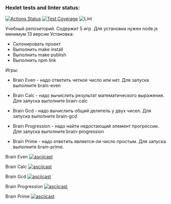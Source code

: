 ### Hexlet tests and linter status:
[![Actions Status](https://github.com/Vlangf/frontend-project-lvl1/workflows/hexlet-check/badge.svg)](https://github.com/Vlangf/frontend-project-lvl1/actions)
[![Test Coverage](https://api.codeclimate.com/v1/badges/a99a88d28ad37a79dbf6/test_coverage)](https://codeclimate.com/github/codeclimate/codeclimate/test_coverage)
![Lint](https://github.com/Vlangf/frontend-project-lvl1/actions/workflows/main.yml/badge.svg)

Учебный репозиторий. Содержит 5 игр.
Для установки нужен node.js минимум 13 версии
Установка:
- Склонировать проект
- Выполнить make install
- Выполнить make publish
- Выполнить npm link

Игры:
- Brain Even - надо ответить четное число или нет.
  Для запуска выполните brain-even

- Brain Calc - надо вычислить результат математического выражения.
  Для запуска выполните brain-calc

- Brain Gcd - надо вычислить общий делитель у двух чисел.
  Для запуска выполните brain-gcd

- Brain Progression - надо найти недостающий элемент прогрессии.
  Для запуска выполните brain-progression

- Brain Prime - надо ответить является-ли число простым.
  Для запуска выполните brain-prime.

Brain Even
[![asciicast](https://asciinema.org/a/451418.svg)](https://asciinema.org/a/451418)

Brain Calc
[![asciicast](https://asciinema.org/a/451443.svg)](https://asciinema.org/a/451443)

Brain Gcd
[![asciicast](https://asciinema.org/a/451544.svg)](https://asciinema.org/a/451544)

Brain Progression
[![asciicast](https://asciinema.org/a/451644.svg)](https://asciinema.org/a/451644)

Brain Prime
[![asciicast](https://asciinema.org/a/451655.svg)](https://asciinema.org/a/451655)
